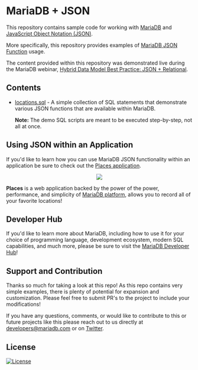 # MariaDB + JSON

This repository contains sample code for working with [MariaDB](https://mariadb.com) and [JavaScript Object Notation (JSON)](https://www.json.org/json-en.html).

More specifically, this repository provides examples of [MariaDB JSON Function](https://mariadb.com/kb/en/json-functions/) usage.  

The content provided within this repository was demonstrated live during the MariaDB webinar, [Hybrid Data Model Best Practice: JSON + Relational](https://go.mariadb.com/21Q3-WBN-GLBL-OSSG-JSON-Hybrid-Data-Models-2021-06-15_Registration-LP.html?_ga=2.10936116.147413038.1623592041-1325804051.1609963010&_gac=1.248886645.1623452563.Cj0KCQjwk4yGBhDQARIsACGfAevWgi9zK2F3vjeZiYG6E-UPJRdRezA4P9CmugDX5SY0Cx72qbuDMWsaAtxMEALw_wcB).

## Contents

* [locations.sql](demos/locations.sql) - A simple collection of SQL statements that demonstrate various JSON functions that are available within MariaDB.

    **Note:** The demo SQL scripts are meant to be executed step-by-step, not all at once.

## Using JSON within an Application

If you'd like to learn how you can use MariaDB JSON functionality within an application be sure to check out the [Places application](https://github.com/mariadb-corporation/dev-example-places).

<p align="center">
    <kbd>
        <img src="https://github.com/mariadb-corporation/dev-example-places/blob/master/media/map.png?raw=true" />
    </kbd>
</p>

**Places** is a web application backed by the power of the power, performance, and simplicity of [MariaDB platform](https://mariadb.com/products/mariadb-platform/), allows you to record all of your favorite locations!

## Developer Hub

If you'd like to learn more about MariaDB, including how to use it for your choice of programming language, development ecosystem, modern SQL capabilities, and much more, please be sure to visit the [MariaDB Developer Hub](https://mariadb.com/developers)!

## Support and Contribution <a name="support-contribution"></a>

Thanks so much for taking a look at this repo! As this repo contains very simple examples, there is plenty of potential for expansion and customization. Please feel free to submit PR's to the project to include your modifications!

If you have any questions, comments, or would like to contribute to this or future projects like this please reach out to us directly at [developers@mariadb.com](mailto:developers@mariadb.com) or on [Twitter](https://twitter.com/mariadb).

## License <a name="license"></a>
[![License](https://img.shields.io/badge/License-MIT-blue.svg?style=plastic)](https://opensource.org/licenses/MIT)